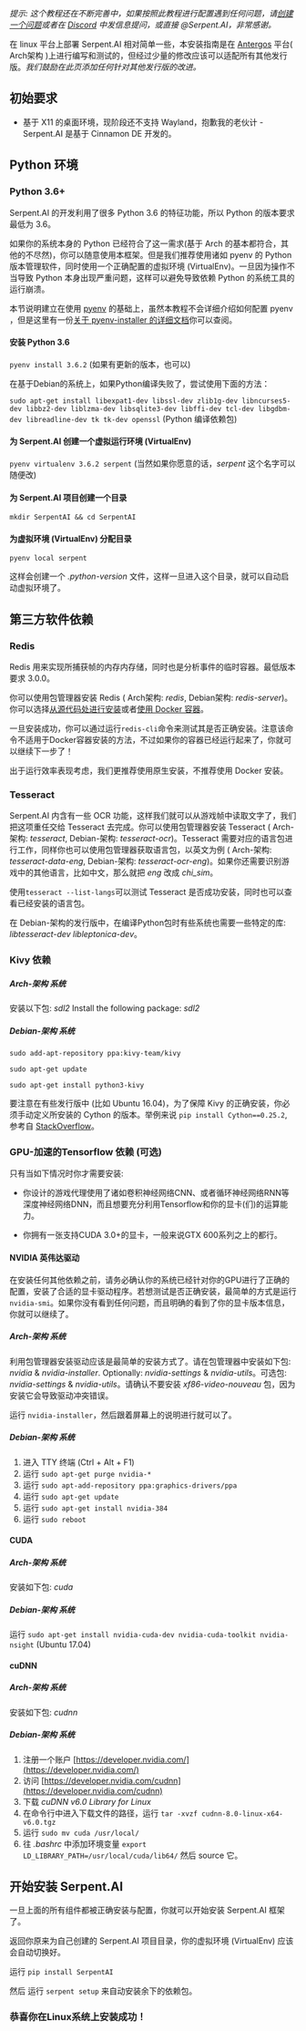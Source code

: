 _提示: 这个教程还在不断完善中，如果按照此教程进行配置遇到任何问题，请[创建一个问题](https://github.com/SerpentAI/Serpent/issues/new)或者在 [Discord](https://discord.gg/9D5SuxH) 中发信息提问，或直接 @Serpent.AI，非常感谢。_

在 linux 平台上部署 Serpent.AI 相对简单一些，本安装指南是在 [Antergos](https://antergos.com/) 平台( Arch架构 )上进行编写和测试的，但经过少量的修改应该可以适配所有其他发行版。_我们鼓励在此页添加任何针对其他发行版的改进。_

## 初始要求

* 基于 X11 的桌面环境，现阶段还不支持 Wayland，抱歉我的老伙计 - Serpent.AI 是基于 Cinnamon DE 开发的。

## Python 环境

### Python 3.6+

Serpent.AI 的开发利用了很多 Python 3.6 的特征功能，所以 Python 的版本要求最低为 3.6。

如果你的系统本身的 Python 已经符合了这一需求(基于 Arch 的基本都符合，其他的不尽然)，你可以随意使用本框架。但是我们推荐使用诸如 pyenv 的 Python 版本管理软件，同时使用一个正确配置的虚拟环境 (VirtualEnv)。一旦因为操作不当导致 Python 本身出现严重问题，这样可以避免导致依赖 Python 的系统工具的运行崩溃。

本节说明建立在使用 [pyenv](https://github.com/pyenv/pyenv) 的基础上，虽然本教程不会详细介绍如何配置 pyenv ，但是这里有一份[关于 pyenv-installer 的详细文档](https://github.com/pyenv/pyenv-installer)你可以查阅。

#### 安装 Python 3.6

`pyenv install 3.6.2` (如果有更新的版本，也可以)

在基于Debian的系统上，如果Python编译失败了，尝试使用下面的方法：

`sudo apt-get install libexpat1-dev libssl-dev zlib1g-dev libncurses5-dev libbz2-dev liblzma-dev libsqlite3-dev libffi-dev tcl-dev libgdbm-dev libreadline-dev tk tk-dev openssl` (Python 编译依赖包)

#### 为 Serpent.AI 创建一个虚拟运行环境 (VirtualEnv)

`pyenv virtualenv 3.6.2 serpent` (当然如果你愿意的话，_serpent_ 这个名字可以随便改)

#### 为 Serpent.AI 项目创建一个目录

`mkdir SerpentAI && cd SerpentAI`

#### 为虚拟环境 (VirtualEnv) 分配目录

`pyenv local serpent`

这样会创建一个 _.python-version_ 文件，这样一旦进入这个目录，就可以自动启动虚拟环境了。

## 第三方软件依赖

### Redis

Redis 用来实现所捕获帧的内存内存储，同时也是分析事件的临时容器。最低版本要求 3.0.0。

你可以使用包管理器安装 Redis ( Arch架构: _redis_, Debian架构: _redis-server_)。你可以选择[从源代码处进行安装](https://redis.io/download)或者[使用 Docker 容器](https://hub.docker.com/_/redis/)。

一旦安装成功，你可以通过运行`redis-cli`命令来测试其是否正确安装。注意该命令不适用于Docker容器安装的方法，不过如果你的容器已经运行起来了，你就可以继续下一步了！

出于运行效率表现考虑，我们更推荐使用原生安装，不推荐使用 Docker 安装。


### Tesseract

Serpent.AI 内含有一些 OCR 功能，这样我们就可以从游戏帧中读取文字了，我们把这项重任交给 Tesseract 去完成。你可以使用包管理器安装 Tesseract ( Arch-架构: _tesseract_, Debian-架构: _tesseract-ocr_)。Tesseract 需要对应的语言包进行工作，同样你也可以使用包管理器获取语言包，以英文为例  ( Arch-架构: _tesseract-data-eng_, Debian-架构: _tesseract-ocr-eng_)。如果你还需要识别游戏中的其他语言，比如中文，那么就把 _eng_ 改成 _chi_sim_。

使用`tesseract --list-langs`可以测试 Tesseract 是否成功安装，同时也可以查看已经安装的语言包。

在 Debian-架构的发行版中，在编译Python包时有些系统也需要一些特定的库: _libtesseract-dev libleptonica-dev_。


### Kivy 依赖

##### Arch-架构 系统

安装以下包: _sdl2_
Install the following package: _sdl2_

##### Debian-架构 系统

`sudo add-apt-repository ppa:kivy-team/kivy`

`sudo apt-get update`

`sudo apt-get install python3-kivy`

要注意在有些发行版中 (比如 Ubuntu 16.04)，为了保障 Kivy 的正确安装，你必须手动定义所安装的 Cython 的版本。举例来说 `pip install Cython==0.25.2`, 参考自 [StackOverflow](https://stackoverflow.com/questions/13485364/cant-install-kivy-cython-gcc-error)。

### GPU-加速的Tensorflow 依赖 (可选)

只有当如下情况时你才需要安装:

* 你设计的游戏代理使用了诸如卷积神经网络CNN、或者循环神经网络RNN等深度神经网络DNN，而且想要充分利用Tensorflow和你的显卡(们)的运算能力。


* 你拥有一张支持CUDA 3.0+的显卡，一般来说GTX 600系列之上的都行。

#### NVIDIA 英伟达驱动

在安装任何其他依赖之前，请务必确认你的系统已经针对你的GPU进行了正确的配置，安装了合适的显卡驱动程序。若想测试是否正确安装，最简单的方式是运行`nvidia-smi`。如果你没有看到任何问题，而且明确的看到了你的显卡版本信息，你就可以继续了。

##### Arch-架构 系统

利用包管理器安装驱动应该是最简单的安装方式了。请在包管理器中安装如下包: _nvidia_ & _nvidia-installer_. Optionally: _nvidia-settings_ & _nvidia-utils_。可选包: _nvidia-settings_ & _nvidia-utils_。请确认不要安装 _xf86-video-nouveau_ 包，因为安装它会导致驱动冲突错误。

运行 `nvidia-installer`，然后跟着屏幕上的说明进行就可以了。

##### Debian-架构 系统

1. 进入 TTY 终端 (Ctrl + Alt + F1)
2. 运行 `sudo apt-get purge nvidia-*`
3. 运行 `sudo apt-add-repository ppa:graphics-drivers/ppa`
4. 运行 `sudo apt-get update`
5. 运行 `sudo apt-get install nvidia-384`
6. 运行 `sudo reboot`

#### CUDA

##### Arch-架构 系统

安装如下包: _cuda_

##### Debian-架构 系统

运行 `sudo apt-get install nvidia-cuda-dev nvidia-cuda-toolkit nvidia-nsight` (Ubuntu 17.04)

#### cuDNN

##### Arch-架构 系统

安装如下包: _cudnn_

##### Debian-架构 系统

1. 注册一个账户 [https://developer.nvidia.com/](https://developer.nvidia.com/)
2. 访问 [https://developer.nvidia.com/cudnn](https://developer.nvidia.com/cudnn)
3. 下载 _cuDNN v6.0 Library for Linux_
4. 在命令行中进入下载文件的路径，运行 `tar -xvzf cudnn-8.0-linux-x64-v6.0.tgz`
5. 运行 `sudo mv cuda /usr/local/`
6. 往 _.bashrc_ 中添加环境变量 `export LD_LIBRARY_PATH=/usr/local/cuda/lib64/` 然后 source 它。

## 开始安装 Serpent.AI

一旦上面的所有组件都被正确安装与配置，你就可以开始安装 Serpent.AI 框架了。

返回你原来为自己创建的 Serpent.AI 项目目录，你的虚拟环境 (VirtualEnv) 应该会自动切换好。

运行 `pip install SerpentAI`

然后 运行 `serpent setup` 来自动安装余下的依赖包。

### 恭喜你在Linux系统上安装成功！